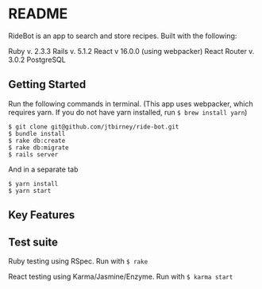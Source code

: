 # README

RideBot is an app to search and store recipes. Built with the following:

Ruby v. 2.3.3
Rails v. 5.1.2
React v 16.0.0 (using webpacker)
React Router v. 3.0.2
PostgreSQL

## Getting Started
Run the following commands in terminal. (This app uses webpacker, which requires yarn. If you do not have yarn installed, run `$ brew install yarn`)
```
$ git clone git@github.com/jtbirney/ride-bot.git
$ bundle install
$ rake db:create
$ rake db:migrate
$ rails server
```
And in a separate tab
```
$ yarn install
$ yarn start
```

## Key Features

## Test suite
Ruby testing using RSpec. Run with `$ rake`

React testing using Karma/Jasmine/Enzyme. Run with `$ karma start`

